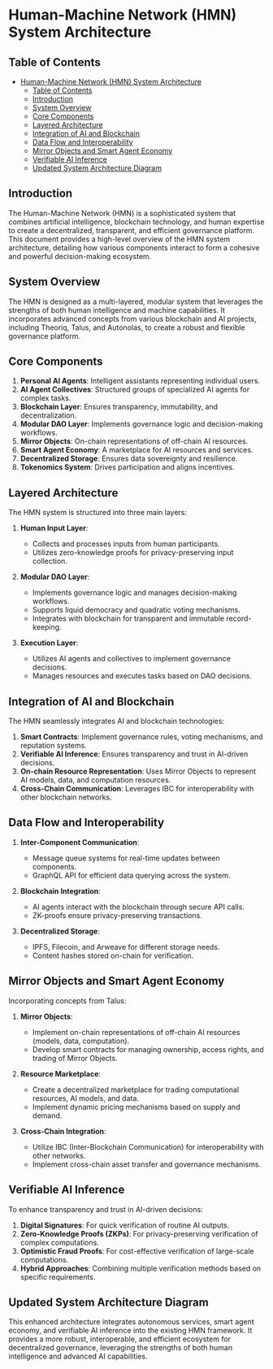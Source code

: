 # Human-Machine Network (HMN) System Architecture

## Table of Contents

- [Human-Machine Network (HMN) System Architecture](#human-machine-network-hmn-system-architecture)
  - [Table of Contents](#table-of-contents)
  - [Introduction](#introduction)
  - [System Overview](#system-overview)
  - [Core Components](#core-components)
  - [Layered Architecture](#layered-architecture)
  - [Integration of AI and Blockchain](#integration-of-ai-and-blockchain)
  - [Data Flow and Interoperability](#data-flow-and-interoperability)
  - [Mirror Objects and Smart Agent Economy](#mirror-objects-and-smart-agent-economy)
  - [Verifiable AI Inference](#verifiable-ai-inference)
  - [Updated System Architecture Diagram](#updated-system-architecture-diagram)

## Introduction

The Human-Machine Network (HMN) is a sophisticated system that combines artificial intelligence, blockchain technology,
and human expertise to create a decentralized, transparent, and efficient governance platform. This document provides a
high-level overview of the HMN system architecture, detailing how various components interact to form a cohesive and
powerful decision-making ecosystem.

## System Overview

The HMN is designed as a multi-layered, modular system that leverages the strengths of both human intelligence and
machine capabilities. It incorporates advanced concepts from various blockchain and AI projects, including Theoriq,
Talus, and Autonolas, to create a robust and flexible governance platform.

<!-- TODO: Create a comprehensive system architecture diagram that illustrates all major components and their interactions
 within the HMN -->

## Core Components

1. **Personal AI Agents**: Intelligent assistants representing individual users.
2. **AI Agent Collectives**: Structured groups of specialized AI agents for complex tasks.
3. **Blockchain Layer**: Ensures transparency, immutability, and decentralization.
4. **Modular DAO Layer**: Implements governance logic and decision-making workflows.
5. **Mirror Objects**: On-chain representations of off-chain AI resources.
6. **Smart Agent Economy**: A marketplace for AI resources and services.
7. **Decentralized Storage**: Ensures data sovereignty and resilience.
8. **Tokenomics System**: Drives participation and aligns incentives.

<!-- TODO: Design individual diagrams for each core component, showing their internal structure and external
 interactions -->

## Layered Architecture

The HMN system is structured into three main layers:

1. **Human Input Layer**:

   - Collects and processes inputs from human participants.
   - Utilizes zero-knowledge proofs for privacy-preserving input collection.

2. **Modular DAO Layer**:

   - Implements governance logic and manages decision-making workflows.
   - Supports liquid democracy and quadratic voting mechanisms.
   - Integrates with blockchain for transparent and immutable record-keeping.

3. **Execution Layer**:
   - Utilizes AI agents and collectives to implement governance decisions.
   - Manages resources and executes tasks based on DAO decisions.

<!-- TODO: Create a detailed layered architecture diagram, showing how different components fit into each layer and how
layers interact -->

## Integration of AI and Blockchain

The HMN seamlessly integrates AI and blockchain technologies:

1. **Smart Contracts**: Implement governance rules, voting mechanisms, and reputation systems.
2. **Verifiable AI Inference**: Ensures transparency and trust in AI-driven decisions.
3. **On-chain Resource Representation**: Uses Mirror Objects to represent AI models, data, and computation resources.
4. **Cross-Chain Communication**: Leverages IBC for interoperability with other blockchain networks.

<!-- TODO: Design a diagram illustrating how AI and blockchain technologies are integrated within the HMN architecture -->

## Data Flow and Interoperability

1. **Inter-Component Communication**:

   - Message queue systems for real-time updates between components.
   - GraphQL API for efficient data querying across the system.

2. **Blockchain Integration**:

   - AI agents interact with the blockchain through secure API calls.
   - ZK-proofs ensure privacy-preserving transactions.

3. **Decentralized Storage**:
   - IPFS, Filecoin, and Arweave for different storage needs.
   - Content hashes stored on-chain for verification.

<!-- TODO: Create a data flow diagram showing how information moves through the HMN system and interacts with external
systems -->

## Mirror Objects and Smart Agent Economy

Incorporating concepts from Talus:

1. **Mirror Objects**:

   - Implement on-chain representations of off-chain AI resources (models, data, computation).
   - Develop smart contracts for managing ownership, access rights, and trading of Mirror Objects.

2. **Resource Marketplace**:

   - Create a decentralized marketplace for trading computational resources, AI models, and data.
   - Implement dynamic pricing mechanisms based on supply and demand.

3. **Cross-Chain Integration**:
   - Utilize IBC (Inter-Blockchain Communication) for interoperability with other networks.
   - Implement cross-chain asset transfer and governance mechanisms.

<!-- TODO: Design a diagram illustrating the concept of Mirror Objects and how they enable the Smart Agent Economy within
 the HMN -->

## Verifiable AI Inference

To enhance transparency and trust in AI-driven decisions:

1. **Digital Signatures**: For quick verification of routine AI outputs.
2. **Zero-Knowledge Proofs (ZKPs)**: For privacy-preserving verification of complex computations.
3. **Optimistic Fraud Proofs**: For cost-effective verification of large-scale computations.
4. **Hybrid Approaches**: Combining multiple verification methods based on specific requirements.

<!-- TODO: Create a flowchart showing the process of verifiable AI inference, including different verification methods -->

## Updated System Architecture Diagram

<!-- TODO: Insert an updated system architecture diagram here, incorporating the new components and interactions -->

This enhanced architecture integrates autonomous services, smart agent economy, and verifiable AI inference into the
existing HMN framework. It provides a more robust, interoperable, and efficient ecosystem for decentralized governance,
leveraging the strengths of both human intelligence and advanced AI capabilities.
